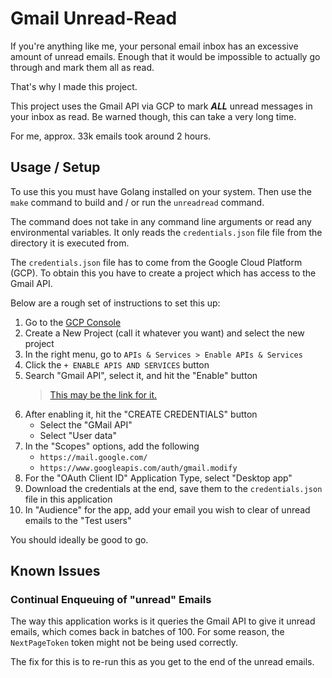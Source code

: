Gmail Unread-Read
=================

If you're anything like me, your personal email inbox has an excessive 
amount of unread emails. Enough that it would be impossible to actually 
go through and mark them all as read. 

That's why I made this project.

This project uses the Gmail API via GCP to mark ***ALL*** unread messages
in your inbox as read. Be warned though, this can take a very long time.

For me, approx. 33k emails took around 2 hours.

## Usage / Setup

To use this you must have Golang installed on your system. Then use the 
`make` command to build and / or run the `unreadread` command.

The command does not take in any command line arguments or read any 
environmental variables. It only reads the `credentials.json` file 
file from the directory it is executed from.

The `credentials.json` file has to come from the Google Cloud Platform (GCP).
To obtain this you have to create a project which has access to the Gmail API. 

Below are a rough set of instructions to set this up:
1. Go to the [GCP Console](https://console.cloud.google.com/)
2. Create a New Project (call it whatever you want) and select the new project
3. In the right menu, go to `APIs & Services > Enable APIs & Services`
4. Click the `+ ENABLE APIS AND SERVICES` button
5. Search "Gmail API", select it, and hit the "Enable" button
    > [This may be the link for it.](https://console.cloud.google.com/apis/library/gmail.googleapis.com)
6. After enabling it, hit the "CREATE CREDENTIALS" button
    - Select the "GMail API"
    - Select "User data"
7. In the "Scopes" options, add the following
    - `https://mail.google.com/`
    - `https://www.googleapis.com/auth/gmail.modify`
8. For the "OAuth Client ID" Application Type, select "Desktop app"
9. Download the credentials at the end, save them to the `credentials.json` file in this application
10. In "Audience" for the app, add your email you wish to clear of unread emails to the "Test users"

You should ideally be good to go.

## Known Issues

### Continual Enqueuing of "unread" Emails

The way this application works is it queries the Gmail API to give it
unread emails, which comes back in batches of 100. For some reason, the 
`NextPageToken` token might not be being used correctly.

The fix for this is to re-run this as you get to the end of the unread emails.